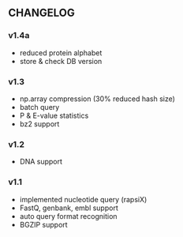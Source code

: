 ## CHANGELOG

### v1.4a
- reduced protein alphabet
- store & check DB version

### v1.3
- np.array compression (30% reduced hash size)
- batch query
- P & E-value statistics
- bz2 support
### v1.2
- DNA support
### v1.1
- implemented nucleotide query (rapsiX)
- FastQ, genbank, embl support
- auto query format recognition
- BGZIP support

